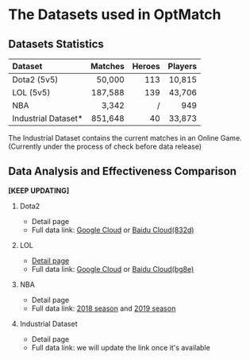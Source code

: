 # The Datasets used in OptMatch

## Datasets Statistics


| Dataset        | Matches          | Heroes | Players |
|:-------------|------------------:|------:|---:|
| Dota2 (5v5)      | 50,000 | 113 | 10,815  |
| LOL (5v5) | 187,588   | 139 | 43,706  |
| NBA           | 3,342      | / | 949   |
| Industrial Dataset\*           | 851,648 | 40 | 33,873  |

The Industrial Dataset contains the current matches in an Online Game. (Currently under the process of check before data release)

## Data Analysis and Effectiveness Comparison
**\[KEEP UPDATING\]**
1. Dota2
    - Detail page
    - Full data link: [Google Cloud](https://drive.google.com/open?id=1xBfluC5WeV1ro1miQ47h-S0AEfZ8eukO) or [Baidu Cloud(832d)](https://pan.baidu.com/s/1uD9fP8yxidAefppcADRBcg)

2. LOL
    - [Detail page](./lol/)
    - Full data link: [Google Cloud](https://drive.google.com/open?id=1FNhM06dmrVkL1WykUOXhIaSQkg3JBcac) or [Baidu Cloud(bg8e)](https://pan.baidu.com/s/1JgWLwZ-miailNGaJJEFQxg)
3. NBA
    - Detail page
    - Full data link: [2018 season](https://github.com/fuxiAIlab/OptMatch/tree/master/data/nba/2018) and [2019 season](https://github.com/fuxiAIlab/OptMatch/tree/master/data/nba/2019)

4. Industrial Dataset
    - Detail page
    - Full data link: we will update the link once it's available